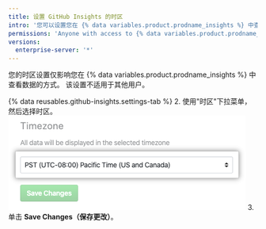 ```yaml
---
title: 设置 GitHub Insights 的时区
intro: '您可以设置您在 {% data variables.product.prodname_insights %} 中查看的指标的时区。'
permissions: 'Anyone with access to {% data variables.product.prodname_insights %} can set their own timezone.'
versions:
  enterprise-server: '*'
---
```


您的时区设置仅影响您在 {% data variables.product.prodname_insights %} 中查看数据的方式。 该设置不适用于其他用户。

{% data reusables.github-insights.settings-tab %}
2. 使用"时区"下拉菜单，然后选择时区。 ![时区下拉菜单](/assets/images/help/insights/timezone-drop-down.png)
3. 单击 **Save Changes（保存更改）**。
